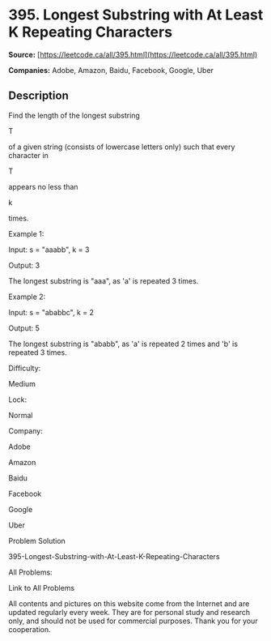 # 395. Longest Substring with At Least K Repeating Characters

**Source:** [https://leetcode.ca/all/395.html](https://leetcode.ca/all/395.html)

**Companies:** Adobe, Amazon, Baidu, Facebook, Google, Uber

## Description

Find the length of the longest substring

T

of a given string (consists of
        lowercase letters only) such that every character in

T

appears no less than

k

times.

Example 1:

Input:
s = "aaabb", k = 3

Output:
3

The longest substring is "aaa", as 'a' is repeated 3 times.

Example 2:

Input:
s = "ababbc", k = 2

Output:
5

The longest substring is "ababb", as 'a' is repeated 2 times and 'b' is repeated 3 times.

Difficulty:

Medium

Lock:

Normal

Company:

Adobe

Amazon

Baidu

Facebook

Google

Uber

Problem Solution

395-Longest-Substring-with-At-Least-K-Repeating-Characters

All Problems:

Link to All Problems

All contents and pictures on this website come from the Internet and are updated regularly every week. They are for personal study and research only, and should not be used for commercial purposes. Thank you for your cooperation.

